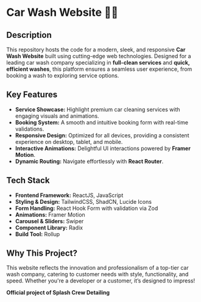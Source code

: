 # Car Wash Website 🚗🧼

## Description
This repository hosts the code for a modern, sleek, and responsive **Car Wash Website** built using cutting-edge web technologies. Designed for a leading car wash company specializing in **full-clean services** and **quick, efficient washes**, this platform ensures a seamless user experience, from booking a wash to exploring service options.

## Key Features
- **Service Showcase:** Highlight premium car cleaning services with engaging visuals and animations.
- **Booking System:** A smooth and intuitive booking form with real-time validations.
- **Responsive Design:** Optimized for all devices, providing a consistent experience on desktop, tablet, and mobile.
- **Interactive Animations:** Delightful UI interactions powered by **Framer Motion**.
- **Dynamic Routing:** Navigate effortlessly with **React Router**.

## Tech Stack
- **Frontend Framework:** ReactJS, JavaScript
- **Styling & Design:** TailwindCSS, ShadCN, Lucide Icons
- **Form Handling:** React Hook Form with validation via Zod
- **Animations:** Framer Motion
- **Carousel & Sliders:** Swiper
- **Component Library:** Radix
- **Build Tool:** Rollup

## Why This Project?
This website reflects the innovation and professionalism of a top-tier car wash company, catering to customer needs with style, functionality, and speed. Whether you're a developer or a customer, it’s designed to impress!

**Official project of Splash Crew Detailing**